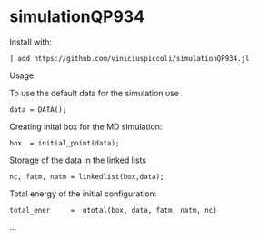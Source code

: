 # simulationQP934

Install with:

```
] add https://github.com/viniciuspiccoli/simulationQP934.jl

```
Usage:

To use the default data for the simulation use

```
data = DATA();

```

Creating inital box for the MD simulation:

```
box  = initial_point(data);

```

Storage of the data in the linked lists

```
nc, fatm, natm = linkedlist(box,data);

```

Total energy of the initial configuration:

```
total_ener     =  utotal(box, data, fatm, natm, nc)

```

...

